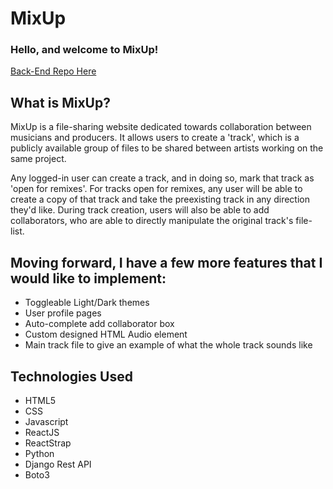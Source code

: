 
# MixUp

### Hello, and welcome to MixUp!
[Back-End Repo Here](https://github.com/eli-lavoie/mixup_backend)
## What is MixUp?
MixUp is a file-sharing website dedicated towards collaboration between musicians and producers. It allows users to create a 'track', which is a publicly available group of files to be shared between artists working on the same project. 

Any logged-in user can create a track, and in doing so, mark that track as 'open for remixes'. For tracks open for remixes, any user will be able to create a copy of that track and take the preexisting track in any direction they'd like. During track creation, users will also be able to add collaborators, who are able to directly manipulate the original track's file-list. 

Moving forward, I have a few more features that I would like to implement:
- 
- Toggleable Light/Dark themes
- User profile pages
- Auto-complete add collaborator box
- Custom designed HTML Audio element
- Main track file to give an example of what the whole track sounds like


Technologies Used
-
- HTML5
- CSS
- Javascript
- ReactJS
- ReactStrap
- Python
- Django Rest API
- Boto3
